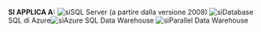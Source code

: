 <Token>**SI APPLICA A:** ![sì](media/yes.png)SQL Server (a partire dalla versione 2008) ![sì](media/yes.png)Database SQL di Azure![sì](media/yes.png)Azure SQL Data Warehouse ![sì](media/yes.png)Parallel Data Warehouse </Token> 
